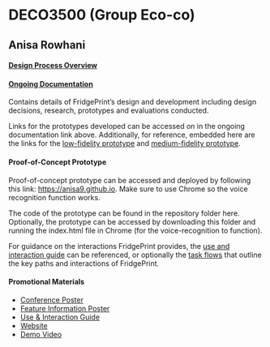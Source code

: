 # DECO3500 (Group Eco-co)
## Anisa Rowhani 

#### [Design Process Overview](https://github.com/anisa9/foodwaste-project/wiki/Design-Process-Overview)


#### [Ongoing Documentation](https://github.com/anisa9/foodwaste-project/wiki) 

Contains details of FridgePrint’s design and development including design decisions, research, prototypes and evaluations conducted.   

Links for the prototypes developed can be accessed on in the ongoing documentation link above. Additionally, for reference, embedded here are the links for the [low-fidelity prototype](https://www.figma.com/proto/oo8ywaH1suHtHRZZja6lxm/DECO3500--Paper-Prototype-2?node-id=1%3A41&scaling=min-zoom) and [medium-fidelity prototype](https://www.figma.com/proto/5EoM6Qwk3NjoFgA3OEOHg3/DECO3500---Medium-Fidelity-Prototype?node-id=1%3A18&scaling=scale-down).

#### Proof-of-Concept Prototype

Proof-of-concept prototype can be accessed and deployed by following this link: https://anisa9.github.io. Make sure to use Chrome so the voice recognition function works.

The code of the prototype can be found in the repository folder here. Optionally, the prototype can be accessed by downloading this folder and running the index.html file in Chrome (for the voice-recognition to function).

For guidance on the interactions FridgePrint provides, the [use and interaction guide](https://github.com/anisa9/foodwaste-project/blob/master/Promotional%20Materials/interaction%20and%20use%20guide.png) can be referenced, or optionally the [task flows](https://github.com/anisa9/foodwaste-project/blob/master/Proof%20of%20Concept%20Prototype/prototype%20task%20flows.png) that outline the key paths and interactions of FridgePrint.


#### Promotional Materials
* [Conference Poster](https://github.com/anisa9/foodwaste-project/blob/master/Promotional%20Materials/conferance%20poster.png)
* [Feature Information Poster](https://github.com/anisa9/foodwaste-project/blob/master/Promotional%20Materials/core%20features%20poster.png)
* [Use & Interaction Guide](https://github.com/anisa9/foodwaste-project/blob/master/Promotional%20Materials/interaction%20and%20use%20guide.png)
* [Website](https://anisa33399.wixsite.com/fridgeprint)
* [Demo Video](https://www.youtube.com/watch?v=TqVuFgwh4_s&feature=youtu.be)



